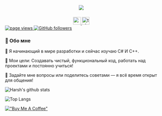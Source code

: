 <h1 align="center">
  <a href="https://git.io/typing-svg">
    <img src="https://readme-typing-svg.herokuapp.com/?lines=Привет!+👋;Меня+зовут+Эдвардо....;Рад+видеть+тебя!&center=true&size=30">
  </a>
</h1>

###

<div align="center">
  <a href="https://www.youtube.com/@edvardo_yt" target="_blank">
    <img src="https://img.shields.io/static/v1?message=Youtube&logo=youtube&label=&color=FF0000&logoColor=white&labelColor=&style=for-the-badge" height="25" alt="youtube logo"  />
  </a>
  <a href="https://t.me/edvaardoyt" target="_blank">
    <img src="https://img.shields.io/static/v1?message=Telegram&logo=telegram&label=&color=2CA5E0&logoColor=white&labelColor=&style=for-the-badge" height="25" alt="telegram logo"  />
  </a>
</div>

  <a href="https://github.com/FresenBer4ik">
    <img src="https://komarev.com/ghpvc/?username=FresenBer4ik" alt="page views">
  </a>
  <a href="https://github.com/FresenBer4ik?tab=followers">
    <img alt="GitHub followers" src="https://img.shields.io/github/followers/FrsenBer4ik?color=green&logo=github">
  </a>

 ### 🚀 Обо мне

🌱 Я начинающий в мире разработки и сейчас изучаю C# И С++.

🎯 Мои цели: Создавать чистый, функциональный код, работать над проектами и постоянно учиться!

💬 Задайте мне вопросы или поделитесь советами — я всё время открыт для общения!

![Harsh's github stats](https://github-readme-stats.vercel.app/api?username=FresenBer4ik&hide=["issues"]&show_icons=true)

![Top Langs](https://github-readme-stats.vercel.app/api/top-langs/?username=FresenBer4ik&hide_progress=true)
  
  [!["Buy Me A Coffee"](https://www.buymeacoffee.com/assets/img/custom_images/orange_img.png)](https://www.donationalerts.com/r/edvardoyt)

